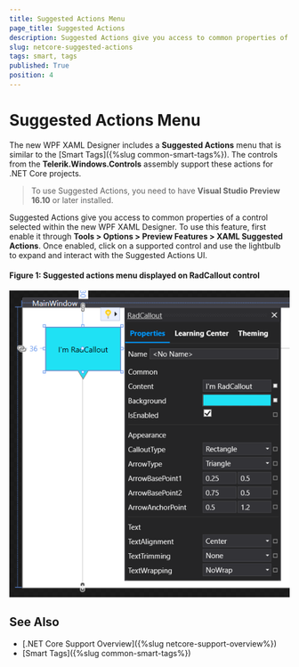```yaml
---
title: Suggested Actions Menu
page_title: Suggested Actions
description: Suggested Actions give you access to common properties of a control selected within the new WPF XAML Designer.
slug: netcore-suggested-actions
tags: smart, tags
published: True
position: 4
---
```


# Suggested Actions Menu

The new WPF XAML Designer includes a **Suggested Actions** menu that is similar to the [Smart Tags]({%slug common-smart-tags%}). The controls from the **Telerik.Windows.Controls** assembly support these actions for .NET Core projects.

>To use Suggested Actions, you need to have **Visual Studio Preview 16.10** or later installed.

Suggested Actions give you access to common properties of a control selected within the new WPF XAML Designer. To use this feature, first enable it through **Tools > Options > Preview Features > XAML Suggested Actions**. Once enabled, click on a supported control and use the lightbulb to expand and interact with the Suggested Actions UI.

#### Figure 1: Suggested actions menu displayed on RadCallout control
![WPF Suggested actions menu displayed on RadCallout control](images/netcore-suggested-actions-0.png)

## See Also

* [.NET Core Support Overview]({%slug netcore-support-overview%})
* [Smart Tags]({%slug common-smart-tags%})